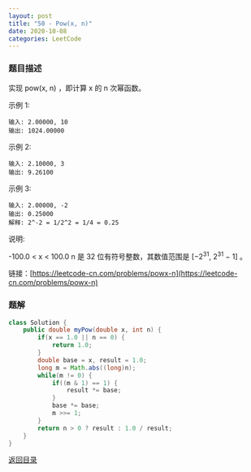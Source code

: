 ```yaml
---
layout: post
title: "50 - Pow(x, n)"
date: 2020-10-08
categories: LeetCode
---
```


### **题目描述**
实现 pow(x, n) ，即计算 x 的 n 次幂函数。

示例 1:
```
输入: 2.00000, 10
输出: 1024.00000
```
示例 2:
```
输入: 2.10000, 3
输出: 9.26100
```
示例 3:
```
输入: 2.00000, -2
输出: 0.25000
解释: 2^-2 = 1/2^2 = 1/4 = 0.25
```
说明:

-100.0 < x < 100.0
n 是 32 位有符号整数，其数值范围是 [−2<sup>31</sup>, 2<sup>31</sup> − 1] 。


链接：[https://leetcode-cn.com/problems/powx-n](https://leetcode-cn.com/problems/powx-n)



### **题解**
``` java
class Solution {
    public double myPow(double x, int n) {
        if(x == 1.0 || n == 0) {
            return 1.0;
        }
        double base = x, result = 1.0;
        long m = Math.abs((long)n);
        while(m != 0) {
            if((m & 1) == 1) {
                result *= base;
            }
            base *= base;
            m >>= 1;
        }
        return n > 0 ? result : 1.0 / result;
    }
}
```

[返回目录](https://maxwell-blog.cn/leetcode/2020/10/08/leetcode.html)